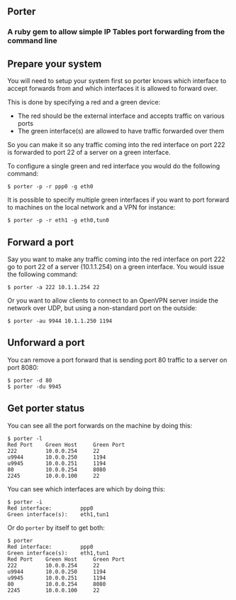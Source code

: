 Porter
---

### A ruby gem to allow simple IP Tables port forwarding from the command line

## Prepare your system

You will need to setup your system first so porter knows which interface to accept forwards from and which interfaces it is allowed to forward over.

This is done by specifying a red and a green device:
* The red should be the external interface and accepts traffic on various ports
* The green interface(s) are allowed to have traffic forwarded over them

So you can make it so any traffic coming into the red interface on port 222 is forwarded to port 22 of a server on a green interface.

To configure a single green and red interface you would do the following command:

    $ porter -p -r ppp0 -g eth0

It is possible to specify multiple green interfaces if you want to port forward to machines on the local network and a VPN for instance:

    $ porter -p -r eth1 -g eth0,tun0

## Forward a port

Say you want to make any traffic coming into the red interface on port 222 go to port 22 of a server (10.1.1.254) on a green interface.  You would issue the following command:

    $ porter -a 222 10.1.1.254 22
    
Or you want to allow clients to connect to an OpenVPN server inside the network over UDP, but using a non-standard port on the outside:

    $ porter -au 9944 10.1.1.250 1194
    
## Unforward a port

You can remove a port forward that is sending port 80 traffic to a server on port 8080:

    $ porter -d 80
    $ porter -du 9945
    
## Get porter status

You can see all the port forwards on the machine by doing this:

    $ porter -l
    Red Port    Green Host     Green Port
    222         10.0.0.254     22
    u9944       10.0.0.250     1194
    u9945       10.0.0.251     1194
    80          10.0.0.254     8080
    2245        10.0.0.100     22

You can see which interfaces are which by doing this:

    $ porter -i
    Red interface:         ppp0
    Green interface(s):    eth1,tun1
    
Or do `porter` by itself to get both:

    $ porter
    Red interface:         ppp0
    Green interface(s):    eth1,tun1
    Red Port    Green Host     Green Port
    222         10.0.0.254     22
    u9944       10.0.0.250     1194
    u9945       10.0.0.251     1194
    80          10.0.0.254     8080
    2245        10.0.0.100     22
